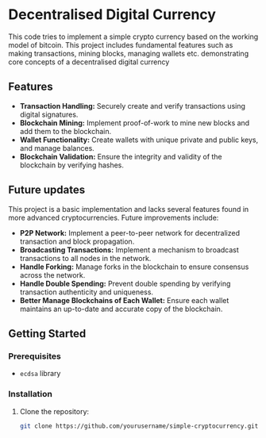 # Decentralised Digital Currency

This code tries to implement a simple crypto currency based on the working model of bitcoin. This project includes fundamental features such as making transactions, mining blocks, managing wallets etc. demonstrating core concepts of a decentralised digital currency

## Features

- **Transaction Handling:** Securely create and verify transactions using digital signatures.
- **Blockchain Mining:** Implement proof-of-work to mine new blocks and add them to the blockchain.
- **Wallet Functionality:** Create wallets with unique private and public keys, and manage balances.
- **Blockchain Validation:** Ensure the integrity and validity of the blockchain by verifying hashes.

## Future updates

This project is a basic implementation and lacks several features found in more advanced cryptocurrencies. Future improvements include:

- **P2P Network:** Implement a peer-to-peer network for decentralized transaction and block propagation.
- **Broadcasting Transactions:** Implement a mechanism to broadcast transactions to all nodes in the network.
- **Handle Forking:** Manage forks in the blockchain to ensure consensus across the network.
- **Handle Double Spending:** Prevent double spending by verifying transaction authenticity and uniqueness.
- **Better Manage Blockchains of Each Wallet:** Ensure each wallet maintains an up-to-date and accurate copy of the blockchain.


## Getting Started

### Prerequisites

- `ecdsa` library

### Installation

1. Clone the repository:
   ```bash
   git clone https://github.com/yourusername/simple-cryptocurrency.git

